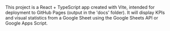 <!-- Use this file to provide workspace-specific custom instructions to Copilot. For more details, visit https://code.visualstudio.com/docs/copilot/copilot-customization#_use-a-githubcopilotinstructionsmd-file -->

This project is a React + TypeScript app created with Vite, intended for deployment to GitHub Pages (output in the 'docs' folder). It will display KPIs and visual statistics from a Google Sheet using the Google Sheets API or Google Apps Script.
